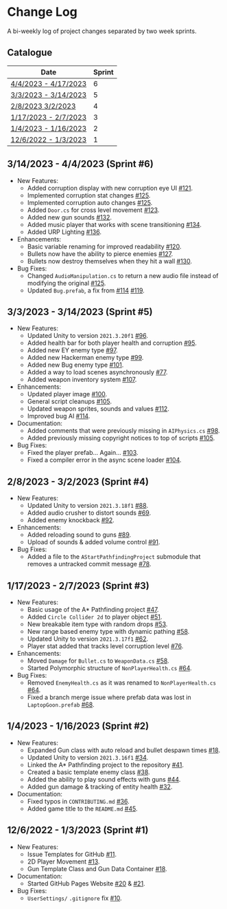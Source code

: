 # Change Log

A bi-weekly log of project changes separated by two week sprints.

## Catalogue

| Date | Sprint |
| - | - |
| [4/4/2023 - 4/17/2023](#3142023---4042023) | 6 |
| [3/3/2023 - 3/14/2023](#332023---3142023) | 5 |
| [2/8/2023 3/2/2023](#2082023---3022023) | 4 |
| [1/17/2023 - 2/7/2023](#1172023---2072023) | 3 |
| [1/4/2023 - 1/16/2023](#1042023---1162023) | 2 |
| [12/6/2022 - 1/3/2023](#12062022---1032023) | 1 |

## 3/14/2023 - 4/4/2023 (Sprint #6)

- New Features:
  - Added corruption display with new corruption eye UI [#121](https://github.com/TigardHighGDC/Augmentation/pull/121).
  - Implemented corruption stat changes [#125](https://github.com/TigardHighGDC/Augmentation/pull/125).
  - Implemented corruption auto changes [#125](https://github.com/TigardHighGDC/Augmentation/pull/125).
  - Added `Door.cs` for cross level movement [#123](https://github.com/TigardHighGDC/Augmentation/pull/123).
  - Added new gun sounds [#132](https://github.com/TigardHighGDC/Augmentation/pull/132).
  - Added music player that works with scene transitioning [#134](https://github.com/TigardHighGDC/Augmentation/pull/134).
  - Added URP Lighting [#136](https://github.com/TigardHighGDC/Augmentation/pull/136).
- Enhancements:
  - Basic variable renaming for improved readability [#120](https://github.com/TigardHighGDC/Augmentation/pull/120).
  - Bullets now have the ability to pierce enemies [#127](https://github.com/TigardHighGDC/Augmentation/pull/127).
  - Bullets now destroy themselves when they hit a wall [#130](https://github.com/TigardHighGDC/Augmentation/pull/130).
- Bug Fixes:
  - Changed `AudioManipulation.cs` to return a new audio file instead of modifying the original [#125](https://github.com/TigardHighGDC/Augmentation/pull/125).
  - Updated `Bug.prefab`, a fix from [#114](https://github.com/TigardHighGDC/Augmentation/pull/114) [#119](https://github.com/TigardHighGDC/Augmentation/pull/119).

## 3/3/2023 - 3/14/2023 (Sprint #5)

- New Features:
  - Updated Unity to version `2021.3.20f1` [#96](https://github.com/TigardHighGDC/Augmentation/pull/96).
  - Added health bar for both player health and corruption [#95](https://github.com/TigardHighGDC/Augmentation/pull/95).
  - Added new EY enemy type [#97](https://github.com/TigardHighGDC/Augmentation/pull/97).
  - Added new Hackerman enemy type [#99](https://github.com/TigardHighGDC/Augmentation/pull/99).
  - Added new Bug enemy type [#101](https://github.com/TigardHighGDC/Augmentation/pull/101).
  - Added a way to load scenes asynchronously [#77](https://github.com/TigardHighGDC/Augmentation/pull/77).
  - Added weapon inventory system [#107](https://github.com/TigardHighGDC/Augmentation/pull/107).
- Enhancements:
  - Updated player image [#100](https://github.com/TigardHighGDC/Augmentation/pull/100).
  - General script cleanups [#105](https://github.com/TigardHighGDC/Augmentation/pull/105).
  - Updated weapon sprites, sounds and values [#112](https://github.com/TigardHighGDC/Augmentation/pull/112).
  - Improved bug AI [#114](https://github.com/TigardHighGDC/Augmentation/pull/114).
- Documentation:
  - Added comments that were previously missing in `AIPhysics.cs` [#98](https://github.com/TigardHighGDC/Augmentation/pull/98).
  - Added previously missing copyright notices to top of scripts [#105](https://github.com/TigardHighGDC/Augmentation/pull/105).
- Bug Fixes:
  - Fixed the player prefab... Again... [#103](https://github.com/TigardHighGDC/Augmentation/pull/103).
  - Fixed a compiler error in the async scene loader [#104](https://github.com/TigardHighGDC/Augmentation/pull/104).

## 2/8/2023 - 3/2/2023 (Sprint #4)

- New Features:
  - Updated Unity to version `2021.3.18f1` [#88](https://github.com/TigardHighGDC/Augmentation/pull/88).
  - Added audio crusher to distort sounds [#69](https://github.com/TigardHighGDC/Augmentation/pull/88).
  - Added enemy knockback [#92](https://github.com/TigardHighGDC/Augmentation/pull/92).
- Enhancements:
  - Added reloading sound to guns [#89](https://github.com/TigardHighGDC/Augmentation/pull/88).
  - Upload of sounds & added volume control [#91](https://github.com/TigardHighGDC/Augmentation/pull/91).
- Bug Fixes:
  - Added a file to the `AStartPathfindingProject` submodule that removes a untracked commit message [#78](https://github.com/TigardHighGDC/Augmentation/pull/78).

## 1/17/2023 - 2/7/2023 (Sprint #3)

- New Features:
  - Basic usage of the A* Pathfinding project [#47](https://github.com/TigardHighGDC/Augmentation/pull/47).
  - Added `Circle Collider 2d` to player object [#51](https://github.com/TigardHighGDC/Augmentation/pull/51).
  - New breakable item type with random drops [#53](https://github.com/TigardHighGDC/Augmentation/pull/53).
  - New range based enemy type with dynamic pathing [#58](https://github.com/TigardHighGDC/Augmentation/pull/58).
  - Updated Unity to version `2021.3.17f1` [#62](https://github.com/TigardHighGDC/Augmentation/pull/34).
  - Player stat added that tracks level corruption level [#76](https://github.com/TigardHighGDC/Augmentation/pull/76).
- Enhancements:
  - Moved `Damage` for `Bullet.cs` to `WeaponData.cs` [#58](https://github.com/TigardHighGDC/Augmentation/pull/58).
  - Started Polymorphic structure of `NonPlayerHealth.cs` [#64](https://github.com/TigardHighGDC/Augmentation/pull/64).
- Bug Fixes:
  - Removed `EnemyHealth.cs` as it was renamed to `NonPlayerHealth.cs` [#64](https://github.com/TigardHighGDC/Augmentation/pull/64).
  - Fixed a branch merge issue where prefab data was lost in `LaptopGoon.prefab` [#68](https://github.com/TigardHighGDC/Augmentation/pull/64).

## 1/4/2023 - 1/16/2023 (Sprint #2)

- New Features:
  - Expanded Gun class with auto reload and bullet despawn times [#18](https://github.com/TigardHighGDC/Augmentation/pull/18).
  - Updated Unity to version `2021.3.16f1` [#34](https://github.com/TigardHighGDC/Augmentation/pull/34).
  - Linked the A* Pathfinding project to the repository [#41](https://github.com/TigardHighGDC/Augmentation/pull/41).
  - Created a basic template enemy class [#38](https://github.com/TigardHighGDC/Augmentation/pull/38).
  - Added the ability to play sound effects with guns [#44](https://github.com/TigardHighGDC/Augmentation/pull/44).
  - Added gun damage & tracking of entity health [#32](https://github.com/TigardHighGDC/Augmentation/pull/32).
- Documentation:
  - Fixed typos in `CONTRIBUTING.md` [#36](https://github.com/TigardHighGDC/Augmentation/pull/36).
  - Added game title to the `README.md` [#45](https://github.com/TigardHighGDC/Augmentation/pull/45).

## 12/6/2022 - 1/3/2023 (Sprint #1)

- New Features:
  - Issue Templates for GitHub [#11](https://github.com/TigardHighGDC/Augmentation/pull/11).
  - 2D Player Movement [#13](https://github.com/TigardHighGDC/Augmentation/pull/13).
  - Gun Template Class and Gun Data Container [#18](https://github.com/TigardHighGDC/Augmentation/pull/18).
- Documentation:
  - Started GitHub Pages Website [#20](https://github.com/TigardHighGDC/Augmentation/pull/20) & [#21](https://github.com/TigardHighGDC/Augmentation/pull/21).
- Bug Fixes:
  - `UserSettings/` `.gitignore` fix [#10](https://github.com/TigardHighGDC/Augmentation/pull/10).

